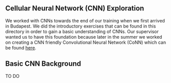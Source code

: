 ## Cellular Neural Network (CNN) Exploration

We worked with CNNs towards the end of our training when we first arrived in Budapest. We did the introductory exercises that can be found in this directory in order to gain a basic understanding of CNNs. Our supervisor wanted us to have this foundation because later in the summer we worked on creating a CNN friendly Convolutional Neural Network (CoNN) which can be found [here].

## Basic CNN Background

TO DO

[here]: https://github.com/slancas1/budapest_research/tree/master/CNN_friendly_CoNN

